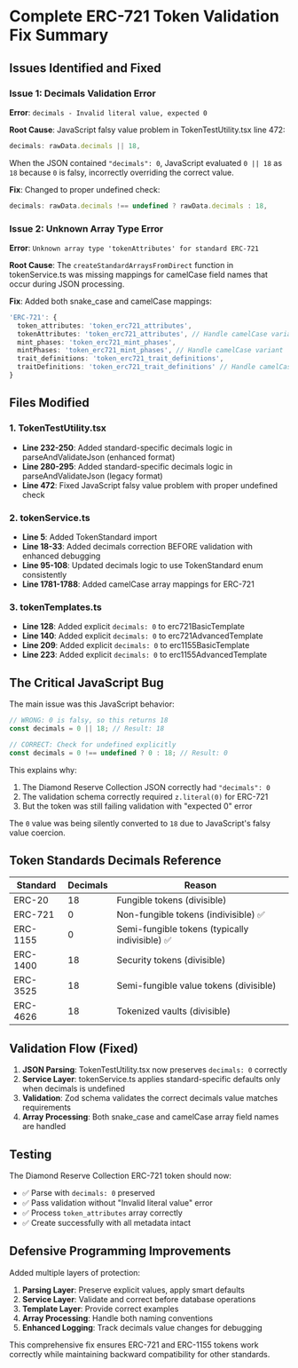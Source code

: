 # Complete ERC-721 Token Validation Fix Summary

## Issues Identified and Fixed

### Issue 1: Decimals Validation Error
**Error**: `decimals - Invalid literal value, expected 0`

**Root Cause**: JavaScript falsy value problem in TokenTestUtility.tsx line 472:
```typescript
decimals: rawData.decimals || 18,
```

When the JSON contained `"decimals": 0`, JavaScript evaluated `0 || 18` as `18` because `0` is falsy, incorrectly overriding the correct value.

**Fix**: Changed to proper undefined check:
```typescript
decimals: rawData.decimals !== undefined ? rawData.decimals : 18,
```

### Issue 2: Unknown Array Type Error
**Error**: `Unknown array type 'tokenAttributes' for standard ERC-721`

**Root Cause**: The `createStandardArraysFromDirect` function in tokenService.ts was missing mappings for camelCase field names that occur during JSON processing.

**Fix**: Added both snake_case and camelCase mappings:
```typescript
'ERC-721': {
  token_attributes: 'token_erc721_attributes',
  tokenAttributes: 'token_erc721_attributes', // Handle camelCase variant
  mint_phases: 'token_erc721_mint_phases',
  mintPhases: 'token_erc721_mint_phases', // Handle camelCase variant
  trait_definitions: 'token_erc721_trait_definitions',
  traitDefinitions: 'token_erc721_trait_definitions' // Handle camelCase variant
}
```

## Files Modified

### 1. TokenTestUtility.tsx
- **Line 232-250**: Added standard-specific decimals logic in parseAndValidateJson (enhanced format)
- **Line 280-295**: Added standard-specific decimals logic in parseAndValidateJson (legacy format)  
- **Line 472**: Fixed JavaScript falsy value problem with proper undefined check

### 2. tokenService.ts
- **Line 5**: Added TokenStandard import
- **Line 18-33**: Added decimals correction BEFORE validation with enhanced debugging
- **Line 95-108**: Updated decimals logic to use TokenStandard enum consistently
- **Line 1781-1788**: Added camelCase array mappings for ERC-721

### 3. tokenTemplates.ts
- **Line 128**: Added explicit `decimals: 0` to erc721BasicTemplate
- **Line 140**: Added explicit `decimals: 0` to erc721AdvancedTemplate
- **Line 209**: Added explicit `decimals: 0` to erc1155BasicTemplate
- **Line 223**: Added explicit `decimals: 0` to erc1155AdvancedTemplate

## The Critical JavaScript Bug

The main issue was this JavaScript behavior:
```javascript
// WRONG: 0 is falsy, so this returns 18
const decimals = 0 || 18; // Result: 18

// CORRECT: Check for undefined explicitly
const decimals = 0 !== undefined ? 0 : 18; // Result: 0
```

This explains why:
1. The Diamond Reserve Collection JSON correctly had `"decimals": 0`
2. The validation schema correctly required `z.literal(0)` for ERC-721
3. But the token was still failing validation with "expected 0" error

The `0` value was being silently converted to `18` due to JavaScript's falsy value coercion.

## Token Standards Decimals Reference

| Standard | Decimals | Reason |
|----------|----------|---------|
| ERC-20   | 18       | Fungible tokens (divisible) |
| ERC-721  | 0        | Non-fungible tokens (indivisible) ✅ |
| ERC-1155 | 0        | Semi-fungible tokens (typically indivisible) ✅ |
| ERC-1400 | 18       | Security tokens (divisible) |
| ERC-3525 | 18       | Semi-fungible value tokens (divisible) |
| ERC-4626 | 18       | Tokenized vaults (divisible) |

## Validation Flow (Fixed)

1. **JSON Parsing**: TokenTestUtility.tsx now preserves `decimals: 0` correctly
2. **Service Layer**: tokenService.ts applies standard-specific defaults only when decimals is undefined
3. **Validation**: Zod schema validates the correct decimals value matches requirements
4. **Array Processing**: Both snake_case and camelCase array field names are handled

## Testing

The Diamond Reserve Collection ERC-721 token should now:
- ✅ Parse with `decimals: 0` preserved
- ✅ Pass validation without "Invalid literal value" error  
- ✅ Process `token_attributes` array correctly
- ✅ Create successfully with all metadata intact

## Defensive Programming Improvements

Added multiple layers of protection:
1. **Parsing Layer**: Preserve explicit values, apply smart defaults
2. **Service Layer**: Validate and correct before database operations
3. **Template Layer**: Provide correct examples
4. **Array Processing**: Handle both naming conventions
5. **Enhanced Logging**: Track decimals value changes for debugging

This comprehensive fix ensures ERC-721 and ERC-1155 tokens work correctly while maintaining backward compatibility for other standards.
